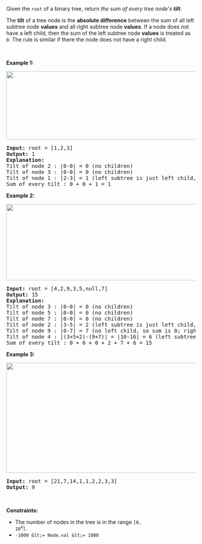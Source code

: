 Given the `` root `` of a binary tree, return _the sum of every tree node's __tilt__._

The __tilt__ of a tree node is the __absolute difference__ between the sum of all left subtree node __values__ and all right subtree node __values__. If a node does not have a left child, then the sum of the left subtree node __values__ is treated as `` 0 ``. The rule is similar if there the node does not have a right child.

&nbsp;

__Example 1:__

<img alt="" src="https://assets.leetcode.com/uploads/2020/10/20/tilt1.jpg" style="width: 712px; height: 182px;"/>

<pre>
<strong>Input:</strong> root = [1,2,3]
<strong>Output:</strong> 1
<strong>Explanation:</strong> 
Tilt of node 2 : |0-0| = 0 (no children)
Tilt of node 3 : |0-0| = 0 (no children)
Tilt of node 1 : |2-3| = 1 (left subtree is just left child, so sum is 2; right subtree is just right child, so sum is 3)
Sum of every tilt : 0 + 0 + 1 = 1
</pre>

__Example 2:__

<img alt="" src="https://assets.leetcode.com/uploads/2020/10/20/tilt2.jpg" style="width: 800px; height: 203px;"/>

<pre>
<strong>Input:</strong> root = [4,2,9,3,5,null,7]
<strong>Output:</strong> 15
<strong>Explanation:</strong> 
Tilt of node 3 : |0-0| = 0 (no children)
Tilt of node 5 : |0-0| = 0 (no children)
Tilt of node 7 : |0-0| = 0 (no children)
Tilt of node 2 : |3-5| = 2 (left subtree is just left child, so sum is 3; right subtree is just right child, so sum is 5)
Tilt of node 9 : |0-7| = 7 (no left child, so sum is 0; right subtree is just right child, so sum is 7)
Tilt of node 4 : |(3+5+2)-(9+7)| = |10-16| = 6 (left subtree values are 3, 5, and 2, which sums to 10; right subtree values are 9 and 7, which sums to 16)
Sum of every tilt : 0 + 0 + 0 + 2 + 7 + 6 = 15
</pre>

__Example 3:__

<img alt="" src="https://assets.leetcode.com/uploads/2020/10/20/tilt3.jpg" style="width: 800px; height: 293px;"/>

<pre>
<strong>Input:</strong> root = [21,7,14,1,1,2,2,3,3]
<strong>Output:</strong> 9
</pre>

&nbsp;

__Constraints:__

*   The number of nodes in the tree is in the range <code>[0, 10<sup>4</sup>]</code>.
*   `` -1000 &lt;= Node.val &lt;= 1000 ``